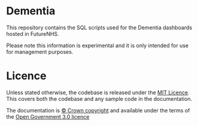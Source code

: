 # Dementia
This repository contains the SQL scripts used for the Dementia dashboards hosted in FutureNHS.

Please note this information is experimental and it is only intended for use for management purposes.


# Licence

Unless stated otherwise, the codebase is released under the [MIT Licence](https://github.com/nhsengland/Dementia/blob/main/LICENCE). This covers both the codebase and any sample code in the documentation.

The documentation is [© Crown copyright](https://www.nationalarchives.gov.uk/information-management/re-using-public-sector-information/uk-government-licensing-framework/crown-copyright/) and available under the terms of the [Open Government 3.0 licence]([https://www.nationalarchives.gov.uk/doc/open-government-licence/version/3/](https://www.nationalarchives.gov.uk/doc/open-government-licence/version/3/)https://www.nationalarchives.gov.uk/doc/open-government-licence/version/3/)
